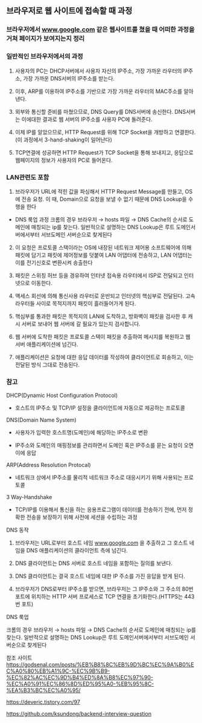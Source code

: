 ## 브라우저로 웹 사이트에 접속할 때 과정



### 브라우저에서 www.google.com 같은 웹사이트를 쳤을 때 어떠한 과정을 거쳐 페이지가 보여지는지 정리

### 일반적인 브라우저에서의 과정
1. 사용자의 PC는 DHCP서버에서 사용자 자신의 IP주소, 가장 가까운 라우터의 IP주소, 가장 가까운 DNS서버의 IP주소를 받는다.

2. 이후, ARP를 이용하여 IP주소를 기반으로 가장 가까운 라우터의 MAC주소를 알아낸다.

3. 외부와 통신할 준비를 마쳤으므로, DNS Query를 DNS서버에 송신한다. DNS서버는 이에대한 결과로 웹 서버의 IP주소를 사용자 PC에 돌려준다.

4. 이제 IP를 알았으므로, HTTP Request를 위해 TCP Socket을 개방하고 연결한다.(이 과정에서 3-hand-shaking이 일어난다)

5. TCP연결에 성공하면 HTTP Request가 TCP Socket을 통해 보내지고, 응답으로 웹페이지의 정보가 사용자의 PC로 들어온다.


### LAN관련도 포함
1. 브라우저가 URL에 적힌 값을 파싱해서 HTTP Request Message를 만들고, OS에 전송 요청. 이 때, Domain으로 요청을 보낼 수 없기 때문에 DNS Lookup을 수행을 한다

* DNS 룩업 과정 
크롬의 경우 브라우저 → hosts 파일 → DNS Cache의 순서로 도메인에 매칭되는 ip를 찾는다.
일반적으로 설명하는 DNS Lookup은 루트 도메인서버에서부터 서브도메인 서버순으로 찾게된다

2. 이 요청은 프로토콜 스택이라는 OS에 내장된 네트워크 제어용 소프트웨어에 의해 패킷에 담기고 패킷에 제어정보를 덧붙여 LAN 어댑터에 전송하고, LAN 어댑터는 이를 전기신호로 변환시켜 송출한다

3. 패킷은 스위칭 허브 등을 경유하여 인터넷 접속용 라우터에서 ISP로 전달되고 인터넷으로 이동한다.

4. 액세스 회선에 의해 통신사용 라우터로 운반되고 인터넷의 핵심부로 전달된다. 고속 라우터들 사이로 목적지까지 패킷이 흘러들어가게 된다.

4. 핵심부를 통과한 패킷은 목적지의 LAN에 도착하고, 방화벽이 패킷을 검사한 후 캐시 서버로 보내어 웹 서버에 갈 필요가 있는지 검사합니다.

5. 웹 서버에 도착한 패킷은 프로토콜 스택이 패킷을 추출하여 메시지를 복원하고 웹 서버 애플리케이션에 넘긴다. 

6. 애플리케이션은 요청에 대한 응답 데이터를 작성하여 클라이언트로 회송하고, 이는 전달된 방식 그대로 전송된다.



### 참고

DHCP(Dynamic Host Configuration Protocol)

- 호스트의 IP주소 및 TCP/IP 설정을 클라이언트에 자동으로 제공하는 프로토콜

DNS(Domain Name System)

- 사용자가 입력한 호스트명(도메인)에 해당하는 IP주소로 변환

- IP주소와 도메인의 매핑정보를 관리하면서 도메인 혹은 IP주소를 묻는 요청이 오면 이에 응답

ARP(Address Resolution Protocal)

- 네트워크 상에서 IP주소를 물리적 네트워크 주소로 대응시키기 위해 사용되는 프로토콜

3 Way-Handshake

- TCP/IP를 이용해서 통신을 하는 응용프로그램이 데이터를 전송하기 전에, 먼저 정확한 전송을 보장하기 위해 사전에 세션을 수립하는 과정

DNS 동작

1. 브라우저는 URL로부터 호스트 네임 www.google.com 을 추출하고 그 호스트 네임을 DNS 애플리케이션의 클라이언트 측에 넘긴다.

2. DNS 클라이언트는 DNS 서버로 호스트 네임을 포함하는 질의를 보낸다.

3. DNS 클라이언트는 결국 호스트 네임에 대한 IP 주소를 가진 응답을 받게 된다.

4. 브라우저가 DNS로부터 IP주소를 받으면, 브라우저는 그 IP주소와 그 주소의 80번 포트에 위치하는 HTTP 서버 프로세스로 TCP 연결을 초기화한다.(HTTPS는 443번 포트)

   

DNS 룩업

크롬의 경우 브라우저 → hosts 파일 → DNS Cache의 순서로 도메인에 매칭되는 ip를 찾는다.
일반적으로 설명하는 DNS Lookup은 루트 도메인서버에서부터 서브도메인 서버순으로 찾게된다




참조 사이트
https://godsenal.com/posts/%EB%B8%8C%EB%9D%BC%EC%9A%B0%EC%A0%80%EB%A1%9C-%EC%9B%B9-%EC%82%AC%EC%9D%B4%ED%8A%B8%EC%97%90-%EC%A0%91%EC%86%8D%ED%95%A0-%EB%95%8C-%EA%B3%BC%EC%A0%95/

https://deveric.tistory.com/97

https://github.com/ksundong/backend-interview-question
